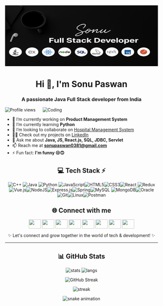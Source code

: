 <p align="center">
  <img src="https://github.com/SonuKumarPaswan/SonuKumarPaswan/blob/main/Banner.png?raw=true" alt="DSA Banner" width="100%" height="200">
</p>

<h1 align="center">Hi 👋, I'm Sonu Paswan</h1>
<h3 align="center">A passionate Java Full Stack developer from India</h3>

<img alt="Coding" align="right" width="380" src="https://user-images.githubusercontent.com/75851313/151668395-5591532b-28da-46a6-9476-7c9694bcb60e.gif" />

<p align="left"> 
  <img src="https://komarev.com/ghpvc/?username=sonukumarpaswan&label=Profile%20views&color=0e75b6&style=flat" alt="Profile views" /> 
</p>

- 🔭 I’m currently working on **Product Management System**  
- 🌱 I’m currently learning **Python**  
- 👯 I’m looking to collaborate on [Hospital Management System](https://github.com/poojak1515/Hospital-Managemnet-System.git)  
- 👨‍💻 Check out my projects on [LinkedIn](https://www.linkedin.com/in/sonukumarpaswan/)  
- 💬 Ask me about **Java, JS, React.js, SQL, JDBC, Servlet**  
- 📫 Reach me at **sonupaswan0381@gmail.com**  
- ⚡ Fun fact: **I'm funny 😒🙃**  



<div align="center">
  
## 💻 Tech Stack ⚡  
![C++](https://img.shields.io/badge/c++-%2300599C.svg?style=for-the-badge&logo=c%2B%2B&logoColor=white)
![Java](https://img.shields.io/badge/java-%23ED8B00.svg?style=for-the-badge&logo=openjdk&logoColor=white)
![Python](https://img.shields.io/badge/python-3670A0?style=for-the-badge&logo=python&logoColor=ffdd54)
![JavaScript](https://img.shields.io/badge/javascript-%23323330.svg?style=for-the-badge&logo=javascript&logoColor=%23F7DF1E)![HTML5](https://img.shields.io/badge/html5-%23E34F26.svg?style=for-the-badge&logo=html5&logoColor=white)![CSS3](https://img.shields.io/badge/css3-%231572B6.svg?style=for-the-badge&logo=css3&logoColor=white)![React](https://img.shields.io/badge/react-%2320232a.svg?style=for-the-badge&logo=react&logoColor=%2361DAFB)
![Redux](https://img.shields.io/badge/redux-%23593d88.svg?style=for-the-badge&logo=redux&logoColor=white)
![Vue.js](https://img.shields.io/badge/vuejs-%2335495e.svg?style=for-the-badge&logo=vuedotjs&logoColor=%234FC08D)![NodeJS](https://img.shields.io/badge/node.js-6DA55F?style=for-the-badge&logo=node.js&logoColor=white)![Express.js](https://img.shields.io/badge/express.js-%23404d59.svg?style=for-the-badge&logo=express&logoColor=%2361DAFB)![Spring](https://img.shields.io/badge/spring-%236DB33F.svg?style=for-the-badge&logo=spring&logoColor=white)![MySQL](https://img.shields.io/badge/mysql-4479A1.svg?style=for-the-badge&logo=mysql&logoColor=white)
![MongoDB](https://img.shields.io/badge/MongoDB-%234ea94b.svg?style=for-the-badge&logo=mongodb&logoColor=white)![Oracle](https://img.shields.io/badge/Oracle-F80000?style=for-the-badge&logo=oracle&logoColor=white)![Git](https://img.shields.io/badge/git-%23F05033.svg?style=for-the-badge&logo=git&logoColor=white)![Linux](https://img.shields.io/badge/Linux-FCC624?style=for-the-badge&logo=linux&logoColor=black)![Postman](https://img.shields.io/badge/Postman-FF6C37?style=for-the-badge&logo=postman&logoColor=white)

</div>

</div>

<div align="center">

## 🌐 Connect with me  

<p align="center">
<a href="https://twitter.com/sonukumarpaswa" target="blank"><img align="center" src="https://raw.githubusercontent.com/rahuldkjain/github-profile-readme-generator/master/src/images/icons/Social/twitter.svg" height="30" width="40" /></a>
<a href="https://www.facebook.com/profile.php?id=100049509727868" target="blank"><img align="center" src="https://raw.githubusercontent.com/rahuldkjain/github-profile-readme-generator/master/src/images/icons/Social/facebook.svg" height="30" width="40" /></a>
<a href="https://www.instagram.com/er.sonu__0578/" target="blank"><img align="center" src="https://raw.githubusercontent.com/rahuldkjain/github-profile-readme-generator/master/src/images/icons/Social/instagram.svg" height="30" width="40" /></a>
<a href="https://www.codechef.com/users/zsonukumar0578" target="blank"><img align="center" src="https://cdn.jsdelivr.net/npm/simple-icons@3.1.0/icons/codechef.svg" height="30" width="40" /></a>
<a href="https://www.hackerrank.com/zsonukumar0578" target="blank"><img align="center" src="https://raw.githubusercontent.com/rahuldkjain/github-profile-readme-generator/master/src/images/icons/Social/hackerrank.svg" height="30" width="40" /></a>
<a href="https://leetcode.com/u/zsonukumar0578/" target="blank"><img align="center" src="https://raw.githubusercontent.com/rahuldkjain/github-profile-readme-generator/master/src/images/icons/Social/leet-code.svg" height="30" width="40" /></a>
<a href="https://www.hackerearth.com/@zsonukumar0578" target="blank"><img align="center" src="https://raw.githubusercontent.com/rahuldkjain/github-profile-readme-generator/master/src/images/icons/Social/hackerearth.svg" height="30" width="40" /></a>
<a href="https://www.geeksforgeeks.org/user/zsonukumar1nt/" target="blank"><img align="center" src="https://raw.githubusercontent.com/rahuldkjain/github-profile-readme-generator/master/src/images/icons/Social/geeks-for-geeks.svg" height="30" width="40" /></a>
</p>

✨ Let's connect and grow together in the world of tech & development! ✨  

</div>

---
<div align="center">

## 📊 GitHub Stats  

<p align="center">
  <img src="https://github-readme-stats.vercel.app/api?username=sonukumarpaswan&show_icons=true&theme=tokyonight" alt="stats" height="160"/>
  <img src="https://github-readme-stats.vercel.app/api/top-langs?username=sonukumarpaswan&show_icons=true&layout=compact&theme=tokyonight" alt="langs" height="160"/>
</p>


<p align="center">
  <img src="https://streak-stats.demolab.com?user=sonukumarpaswan&theme=tokyonight&hide_border=false" alt="GitHub Streak" height="160"/>
</p>

</div>


<p align="center">
  <!-- Streak Stats -->
  <img src="https://streak-stats.demolab.com?user=sonukumarpaswan&theme=tokyonight" alt="streak" height="160"/>
</p>




<p align="center">
  <img src="https://raw.githubusercontent.com/SonuKumarPaswan/SonuKumarPaswan/output/snake.svg" alt="snake animation"/>
</p>
